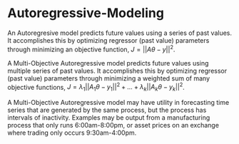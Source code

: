 # Autoregressive-Modeling

An Autoregresive model predicts future values using a series of past values. It accomplishes this by optimizing regressor (past value) parameters through minimizing an objective function, $J = ||A\theta - y||^2$.

A Multi-Objective Autoregressive model predicts future values using multiple series of past values. It accomplishes this by optimizing regressor (past value) parameters through minimizing a weighted sum of many objective functions, $J = \lambda_1||A_1\theta - y_1||^2 + ... + \lambda_k||A_k\theta - y_k||^2$.

A Multi-Objective Autoregressive model may have utility in forecasting time series that are generated by the same process, but the process has intervals of inactivity. Examples may be output from a manufacturing process that only runs 6:00am-8:00pm, or asset prices on an exchange where trading only occurs 9:30am-4:00pm.
